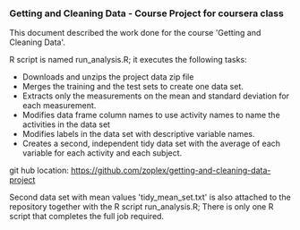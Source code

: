 ### Getting and Cleaning Data - Course Project for coursera class


This document described the work done for the course 'Getting and Cleaning Data'. 

R script is named run_analysis.R; it executes the following tasks:

- Downloads and unzips the project data zip file
- Merges the training and the test sets to create one data set.
- Extracts only the measurements on the mean and standard deviation for each measurement.
- Modifies data frame column names to use activity names to name the activities in the data set
- Modifies labels in the data set with descriptive variable names.
- Creates a second, independent tidy data set with the average of each variable for each activity and each subject.


git hub location: https://github.com/zoplex/getting-and-cleaning-data-project

Second data set with mean values 'tidy_mean_set.txt' is also attached to the repository together with the R script run_analysis.R;
There is only one R script that completes the full job required.





    